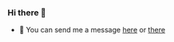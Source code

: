 ### Hi there 👋
- 💬 You can send me a message [here](https://bit.ly/3043HuX) or [there](https://discord.gg/XUccFRvUfM)
